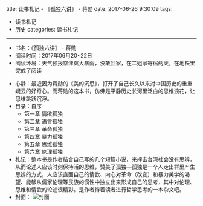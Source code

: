 title: 读书札记 - 《孤独六讲》 - 蒋勋
date: 2017-06-26 9:30:09
tags: 
- 读书札记
- 历史
categories: 读书札记

----------
* 书名：《孤独六讲》 - 蒋勋
* 阅读时间：2017年06月20~22日
* 阅读环境：天气预报京津冀大暴雨，没敢回家，在二姐家寄宿两天，在地铁里完成了阅读
<!-- more -->
* 心静：最近因为蒋勋的《美的沉思》，打开了自己长久以来对中国历史的重重疑云的好奇心。而蒋勋的这本书，仿佛是平静历史长河里泛白的思维浪花，让思维跳跃沉浮。
* 目录：自序
    * 第一章 情欲孤独
    * 第二章 语言孤独
    * 第三章 革命孤独
    * 第四章 暴力孤独
    * 第五章 思维孤独
    * 第六章 伦理孤独
* 札记：整本书是作者结合自己写的几个短篇小说，来抨击台湾社会没有思辨，从而论述人应该时刻保持活的思维，赞美了孤独—孤独是一个人走出群里产生思辨的方式，人应该直面自己的情欲、内心对革命（改变）和暴力美学的渴望、能够从儒家伦理等民族的惯性中独立出来形成自己的思考，其中对伦理、思维和情欲的论述很精彩。是作者待着读者进行哲学思考的一本杂文吧。
* 封面： 
![封面](/images/book5.png)

